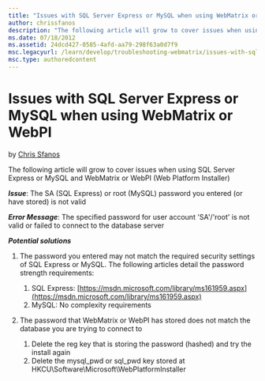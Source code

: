 ```yaml
---
title: "Issues with SQL Server Express or MySQL when using WebMatrix or WebPI"
author: chrissfanos
description: "The following article will grow to cover issues when using SQL Server Express or MySQL and WebMatrix or WebPI (Web Platform Installer) Issue : The SA (SQL Ex..."
ms.date: 07/18/2012
ms.assetid: 24dcd427-0585-4afd-aa79-298f63a0d7f9
msc.legacyurl: /learn/develop/troubleshooting-webmatrix/issues-with-sql-server-express-or-mysql-when-using-webmatrix-or-webpi_1298
msc.type: authoredcontent
---
```

# Issues with SQL Server Express or MySQL when using WebMatrix or WebPI

by [Chris Sfanos](https://github.com/chrissfanos)

The following article will grow to cover issues when using SQL Server Express or MySQL and WebMatrix or WebPI (Web Platform Installer)

***Issue***: The SA (SQL Express) or root (MySQL) password you entered (or have stored) is not valid

***Error Message***: The specified password for user account 'SA'/'root' is not valid or failed to connect to the database server

***Potential solutions***

1. The password you entered may not match the required security settings of SQL Express or MySQL. The following articles detail the password strength requirements:

    1. SQL Express: [https://msdn.microsoft.com/library/ms161959.aspx](https://msdn.microsoft.com/library/ms161959.aspx)
    2. MySQL: No complexity requirements
2. The password that WebMatrix or WebPI has stored does not match the database you are trying to connect to

    1. Delete the reg key that is storing the password (hashed) and try the install again
    2. Delete the mysql\_pwd or sql\_pwd key stored at HKCU\Software\Microsoft\WebPlatformInstaller
